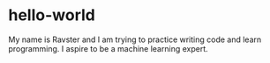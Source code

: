 # hello-world
My name is Ravster and I am trying to practice writing code and learn programming. I aspire to be a machine learning expert.
